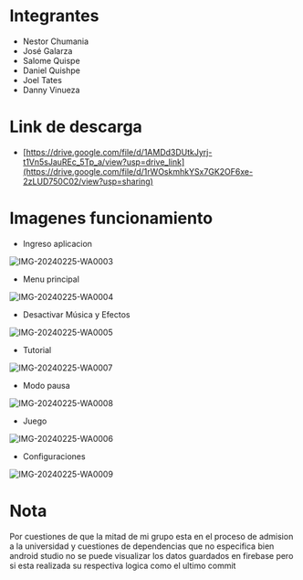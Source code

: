 # Integrantes
- Nestor Chumania
- José Galarza
- Salome Quispe
- Daniel Quishpe
- Joel Tates
- Danny Vinueza


# Link de descarga
- [https://drive.google.com/file/d/1AMDd3DUtkJyrj-t1Vn5sJauREc_5Tp_a/view?usp=drive_link](https://drive.google.com/file/d/1rWOskmhkYSx7GK2OF6xe-2zLUD750C02/view?usp=sharing)


# Imagenes funcionamiento

- Ingreso aplicacion
  
![IMG-20240225-WA0003](https://github.com/jp123468/juego_android/assets/85198103/f1bde3d2-8cac-45e5-aa9f-aaebfe61d7aa)

- Menu principal
  
![IMG-20240225-WA0004](https://github.com/jp123468/juego_android/assets/85198103/d185a173-bb6f-4289-a7a2-af00ac6e799c)

- Desactivar Música y Efectos
  
![IMG-20240225-WA0005](https://github.com/jp123468/juego_android/assets/85198103/b654bbb3-bf21-48a0-a645-1885ad921245)

- Tutorial
  
![IMG-20240225-WA0007](https://github.com/jp123468/juego_android/assets/85198103/c015a065-aed8-4541-8d4e-23a387d60bf5)

- Modo pausa
  
![IMG-20240225-WA0008](https://github.com/jp123468/juego_android/assets/85198103/0e2b3056-c530-4fa3-9e25-2c61dff1c3be)

- Juego
  
![IMG-20240225-WA0006](https://github.com/jp123468/juego_android/assets/85198103/d6f7faef-a24f-42a0-9e19-44bd13dc703d)
  
- Configuraciones

![IMG-20240225-WA0009](https://github.com/jp123468/juego_android/assets/85198103/70fe2cbe-0b69-4f4a-a7fc-7edcaa827298)

# Nota
Por cuestiones de que la mitad de mi grupo esta en el proceso de admision a la universidad y cuestiones de dependencias que no especifica bien android studio no se puede visualizar los datos guardados en firebase pero si esta realizada su respectiva logica como el ultimo commit
